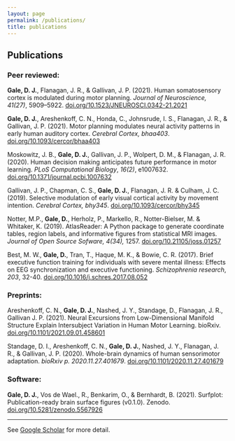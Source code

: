 ```yaml
---
layout: page
permalink: /publications/
title: publications
---
```


## Publications

### Peer reviewed:

<b>Gale, D. J.</b>, Flanagan, J. R., & Gallivan, J. P. (2021). Human somatosensory cortex is modulated during motor planning. *Journal of Neuroscience, 41(27)*, 5909–5922. [doi.org/10.1523/JNEUROSCI.0342-21.2021](https://doi.org/10.1523/JNEUROSCI.0342-21.2021) 

<b>Gale, D. J.</b>, Areshenkoff, C. N., Honda, C., Johnsrude, I. S., Flanagan, J. R., & Gallivan, J. P. (2021). Motor planning modulates neural activity patterns in early human auditory cortex. *Cerebral Cortex, bhaa403*. [doi.org/10.1093/cercor/bhaa403](https://doi.org/10.1093/cercor/bhaa403)

Moskowitz, J. B., <b>Gale, D. J.</b>, Gallivan, J. P., Wolpert, D. M., & Flanagan, J. R. (2020). Human decision making anticipates future performance in motor learning. *PLoS Computational Biology*, *16(2)*, e1007632. [doi.org/10.1371/journal.pcbi.1007632](https://doi.org/10.1371/journal.pcbi.1007632)

Gallivan, J. P., Chapman, C. S., <b>Gale, D. J.</b>, Flanagan, J. R. & Culham, J. C. (2019). Selective modulation of early visual cortical activity by movement intention. *Cerebral Cortex, bhy345*. [doi.org/10.1093/cercor/bhy345](https://doi.org/10.1093/cercor/bhy345)

Notter, M.P., <b>Gale, D.</b>, Herholz, P., Markello, R., Notter-Bielser, M. & Whitaker, K. (2019). AtlasReader: A Python package to generate coordinate tables, region labels, and informative figures from statistical MRI images. *Journal of Open Source Sofware, 4(34),* 1257. [doi.org/10.21105/joss.01257](https://doi.org/10.21105/joss.01257)

Best, M. W., <b>Gale, D.</b>, Tran, T., Haque, M. K., & Bowie, C. R. (2017). Brief executive function training for individuals with severe mental illness: Effects on EEG synchronization and executive functioning. *Schizophrenia research*, *203*, 32-40. [doi.org/10.1016/j.schres.2017.08.052](https://doi.org/10.1016/j.schres.2017.08.052)

### Preprints:

Areshenkoff, C. N., <b>Gale, D. J.</b>, Nashed, J. Y., Standage, D., Flanagan, J. R., Gallivan J. P. (2021). Neural Excursions from Low-Dimensional Manifold Structure Explain Intersubject Variation in Human Motor Learning. bioRxiv. [doi.org/10.1101/2021.09.01.458601](doi.org/10.1101/2021.09.01.458601)

Standage, D. I., Areshenkoff, C. N., <b>Gale, D. J.</b>, Nashed, J. Y., Flanagan, J. R., & Gallivan, J. P. (2020). Whole-brain dynamics of human sensorimotor adaptation. *bioRxiv p. 2020.11.27.401679*. [doi.org/10.1101/2020.11.27.401679](https://doi.org/10.1101/2020.11.27.401679)

### Software:

<b>Gale, D. J.</b>, Vos de Wael., R., Benkarim, O., & Bernhardt, B. (2021). Surfplot: Publication-ready brain surface figures (v0.1.0). Zenodo. [doi.org/10.5281/zenodo.5567926](https://doi.org/10.5281/zenodo.5567926)

---

See [Google Scholar](https://scholar.google.ca/citations?user=j2_4DmEAAAAJ&hl=en) for more detail.
